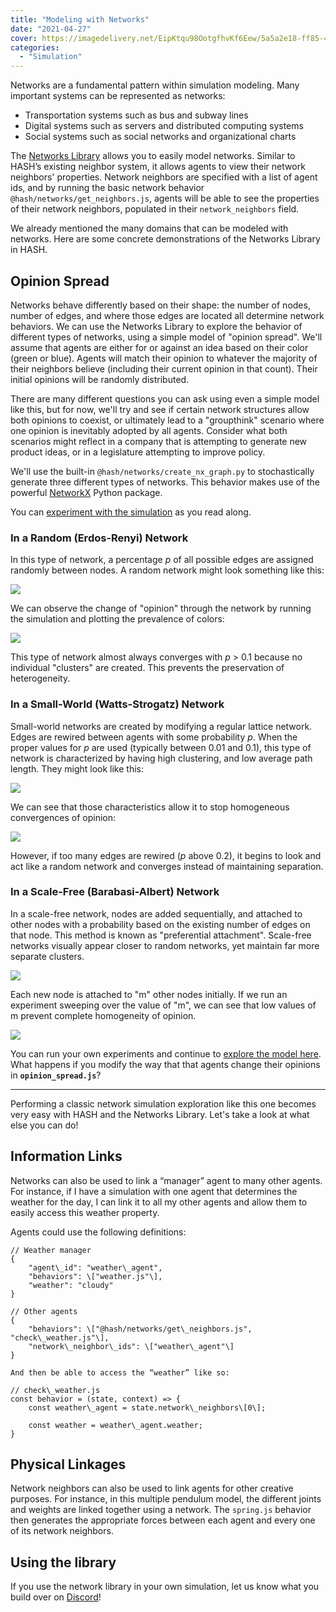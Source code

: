 ```yaml
---
title: "Modeling with Networks"
date: "2021-04-27"
cover: https://imagedelivery.net/EipKtqu98OotgfhvKf6Eew/5a5a2e18-ff85-460f-32bd-74c6f4a71b00/public
categories: 
  - "Simulation"
---
```


Networks are a fundamental pattern within simulation modeling. Many important systems can be represented as networks:

- Transportation systems such as bus and subway lines
- Digital systems such as servers and distributed computing systems
- Social systems such as social networks and organizational charts 

The [Networks Library](https://hash.ai/@hash/networks) allows you to easily model networks. Similar to HASH’s existing neighbor system, it allows agents to view their network neighbors' properties. Network neighbors are specified with a list of agent ids, and by running the basic network behavior `@hash/networks/get_neighbors.js`, agents will be able to see the properties of their network neighbors, populated in their `network_neighbors` field.

We already mentioned the many domains that can be modeled with networks. Here are some concrete demonstrations of the Networks Library in HASH.

## Opinion Spread

Networks behave differently based on their shape: the number of nodes, number of edges, and where those edges are located all determine network behaviors. We can use the Networks Library to explore the behavior of different types of networks, using a simple model of "opinion spread". We'll assume that agents are either for or against an idea based on their color (green or blue). Agents will match their opinion to whatever the majority of their neighbors believe (including their current opinion in that count). Their initial opinions will be randomly distributed.

There are many different questions you can ask using even a simple model like this, but for now, we'll try and see if certain network structures allow both opinions to coexist, or ultimately lead to a "groupthink" scenario where one opinion is inevitably adopted by all agents. Consider what both scenarios might reflect in a company that is attempting to generate new product ideas, or in a legislature attempting to improve policy.

We'll use the built-in `@hash/networks/create_nx_graph.py` to stochastically generate three different types of networks. This behavior makes use of the powerful [NetworkX](https://networkx.org/documentation/stable/index.html) Python package.

You can [experiment with the simulation](https://core.hash.ai/@hash/network-opinion-spread/stable) as you read along.

### In a Random (Erdos-Renyi) Network

In this type of network, a percentage _p_ of all possible edges are assigned randomly between nodes. A random network might look something like this:

![](https://imagedelivery.net/EipKtqu98OotgfhvKf6Eew/e20be879-bc4d-4917-845d-fd5cbd2fec00/public)

We can observe the change of "opinion" through the network by running the simulation and plotting the prevalence of colors:

![](https://imagedelivery.net/EipKtqu98OotgfhvKf6Eew/52f7abef-d74f-4a9e-119b-638a36d18f00/public)

This type of network almost always converges with _p_ \> 0.1 because no individual "clusters" are created. This prevents the preservation of heterogeneity.

### In a Small-World (Watts-Strogatz) Network

Small-world networks are created by modifying a regular lattice network. Edges are rewired between agents with some probability _p_. When the proper values for _p_ are used (typically between 0.01 and 0.1), this type of network is characterized by having high clustering, and low average path length. They might look like this:

![](https://imagedelivery.net/EipKtqu98OotgfhvKf6Eew/a29a4781-ddfd-412a-4df9-896f29613600/public)

We can see that those characteristics allow it to stop homogeneous convergences of opinion:

![](https://imagedelivery.net/EipKtqu98OotgfhvKf6Eew/074955e5-edfe-452c-8007-a3af759e0f00/public)

However, if too many edges are rewired (_p_ above 0.2), it begins to look and act like a random network and converges instead of maintaining separation.

### In a Scale-Free (Barabasi-Albert) Network

In a scale-free network, nodes are added sequentially, and attached to other nodes with a probability based on the existing number of edges on that node. This method is known as "preferential attachment". Scale-free networks visually appear closer to random networks, yet maintain far more separate clusters.

![](https://imagedelivery.net/EipKtqu98OotgfhvKf6Eew/8531364c-5806-4ddd-7098-c91121ca5d00/public)

Each new node is attached to "m" other nodes initially. If we run an experiment sweeping over the value of "m", we can see that low values of m prevent complete homogeneity of opinion.

![](https://imagedelivery.net/EipKtqu98OotgfhvKf6Eew/82eeb4ea-5d8a-4aef-859d-2fc6fa526d00/public)

You can run your own experiments and continue to [explore the model here](https://hash.ai/@hash/network-opinion-spread). What happens if you modify the way that that agents change their opinions in **`opinion_spread.js`**?

* * *

Performing a classic network simulation exploration like this one becomes very easy with HASH and the Networks Library. Let's take a look at what else you can do!

## Information Links

Networks can also be used to link a “manager” agent to many other agents. For instance, if I have a simulation with one agent that determines the weather for the day, I can link it to all my other agents and allow them to easily access this weather property. 

Agents could use the following definitions:

```
// Weather manager
{
    "agent\_id": "weather\_agent",
    "behaviors": \["weather.js"\],
    "weather": "cloudy"
}

// Other agents
{
    "behaviors": \["@hash/networks/get\_neighbors.js", "check\_weather.js"\],
    "network\_neighbor\_ids": \["weather\_agent"\]
}

And then be able to access the “weather” like so:

// check\_weather.js
const behavior = (state, context) => {
    const weather\_agent = state.network\_neighbors\[0\];
    
    const weather = weather\_agent.weather;
}
```

## Physical Linkages   

Network neighbors can also be used to link agents for other creative purposes. For instance, in this multiple pendulum model, the different joints and weights are linked together using a network. The `spring.js` behavior then generates the appropriate forces between each agent and every one of its network neighbors.

## Using the library

If you use the network library in your own simulation, let us know what you build over on [Discord](https://hash.ai/discord)!
